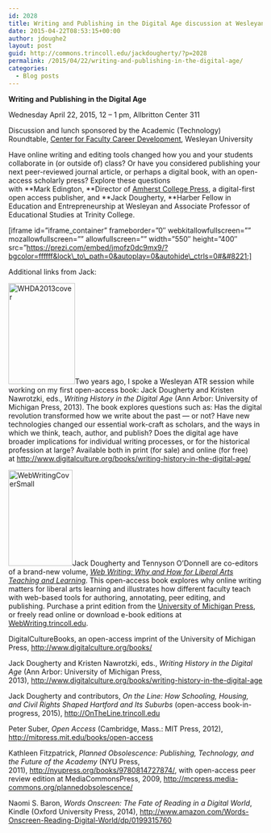 ```yaml
---
id: 2028
title: Writing and Publishing in the Digital Age discussion at Wesleyan University
date: 2015-04-22T08:53:15+00:00
author: jdoughe2
layout: post
guid: http://commons.trincoll.edu/jackdougherty/?p=2028
permalink: /2015/04/22/writing-and-publishing-in-the-digital-age/
categories:
  - Blog posts
---
```

**Writing and Publishing in the Digital Age**
  
Wednesday April 22, 2015, 12 &#8211; 1 pm, Allbritton Center 311
  
Discussion and lunch sponsored by the Academic (Technology) Roundtable, [Center for Faculty Career Development](http://www.wesleyan.edu/cfcd/atr/index.html), Wesleyan University

Have online writing and editing tools changed how you and your students collaborate in (or outside of) class? Or have you considered publishing your next peer-reviewed journal article, or perhaps a digital book, with an open-access scholarly press? Explore these questions with **Mark Edington, **Director of [Amherst College Press](https://acpress.amherst.edu/), a digital-first open access publisher, and **Jack Dougherty, **Harber Fellow in Education and Entrepreneurship at Wesleyan and Associate Professor of Educational Studies at Trinity College.

[iframe id=&#8221;iframe\_container&#8221; frameborder=&#8221;0&#8243; webkitallowfullscreen=&#8221;&#8221; mozallowfullscreen=&#8221;&#8221; allowfullscreen=&#8221;&#8221; width=&#8221;550&#8243; height=&#8221;400&#8243; src=&#8221;https://prezi.com/embed/jmofz0dc9mx9/?bgcolor=ffffff&lock\_to\_path=0&autoplay=0&autohide\_ctrls=0#&#8221;]

Additional links from Jack:

[<img class="alignright  wp-image-1628" alt="WHDA2013cover" src="http://localhost/wordpress/wp-content/uploads/2013/10/WHDA2013cover.jpg" width="132" height="200" />](http://localhost/wordpress/wp-content/uploads/2013/10/WHDA2013cover.jpg)Two years ago, I spoke a Wesleyan ATR session while working on my first open-access book: Jack Dougherty and Kristen Nawrotzki, eds., _Writing History in the Digital Age_ (Ann Arbor: University of Michigan Press, 2013). The book explores questions such as: Has the digital revolution transformed how we write about the past — or not? Have new technologies changed our essential work-craft as scholars, and the ways in which we think, teach, author, and publish? Does the digital age have broader implications for individual writing processes, or for the historical profession at large? Available both in print (for sale) and online (for free) at <http://www.digitalculture.org/books/writing-history-in-the-digital-age/>

[<img class="alignright size-full wp-image-2002" alt="WebWritingCoverSmall" src="http://localhost/wordpress/wp-content/uploads/2015/04/WebWritingCoverSmall.jpg" width="127" height="190" />](http://localhost/wordpress/wp-content/uploads/2015/04/WebWritingCoverSmall.jpg)Jack Dougherty and Tennyson O&#8217;Donnell are co-editors of a brand-new volume, [_Web Writing: Why and How for Liberal Arts Teaching and Learning_](http://webwriting.trincoll.edu). This open-access book explores why online writing matters for liberal arts learning and illustrates how different faculty teach with web-based tools for authoring, annotating, peer editing, and publishing. Purchase a print edition from the [University of Michigan Press](http://www.press.umich.edu/8291956/), or freely read online or download e-book editions at [WebWriting.trincoll.edu](http://webwriting.trincoll.edu).

DigitalCultureBooks, an open-access imprint of the University of Michigan Press, <http://www.digitalculture.org/books/>

Jack Dougherty and Kristen Nawrotzki, eds., _Writing History in the Digital Age_ (Ann Arbor: University of Michigan Press, 2013), <http://www.digitalculture.org/books/writing-history-in-the-digital-age>

Jack Dougherty and contributors, _On the Line: How Schooling, Housing, and Civil Rights Shaped Hartford and Its Suburbs_ (open-access book-in-progress, 2015), <http://OnTheLine.trincoll.edu>

Peter Suber, _Open Access_ (Cambridge, Mass.: MIT Press, 2012), <http://mitpress.mit.edu/books/open-access>

Kathleen Fitzpatrick, _Planned Obsolescence: Publishing, Technology, and the Future of the Academy_ (NYU Press, 2011), <http://nyupress.org/books/9780814727874/>, with open-access peer review edition at MediaCommonsPress, 2009, <http://mcpress.media-commons.org/plannedobsolescence/>

Naomi S. Baron, _Words Onscreen: The Fate of Reading in a Digital World_, Kindle (Oxford University Press, 2014), <http://www.amazon.com/Words-Onscreen-Reading-Digital-World/dp/0199315760>